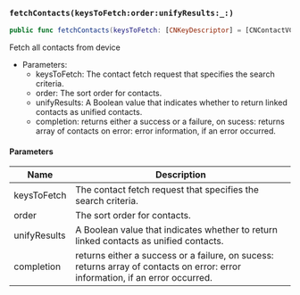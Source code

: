 ### `fetchContacts(keysToFetch:order:unifyResults:_:)`

```swift
public func fetchContacts(keysToFetch: [CNKeyDescriptor] = [CNContactVCardSerialization.descriptorForRequiredKeys()], order: CNContactSortOrder = .none, unifyResults: Bool = true, _ completion: @escaping (Result<[CNContact], Error>) -> Void)
```

Fetch all contacts from device
- Parameters:
  - keysToFetch: The contact fetch request that specifies the search criteria.
  - order: The sort order for contacts.
  - unifyResults: A Boolean value that indicates whether to return linked contacts as unified contacts.
  - completion: returns either a success or a failure,
on sucess: returns array of contacts
on error: error information, if an error occurred.

#### Parameters

| Name | Description |
| ---- | ----------- |
| keysToFetch | The contact fetch request that specifies the search criteria. |
| order | The sort order for contacts. |
| unifyResults | A Boolean value that indicates whether to return linked contacts as unified contacts. |
| completion | returns either a success or a failure, on sucess: returns array of contacts on error: error information, if an error occurred. |